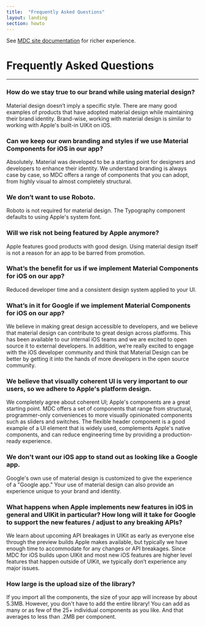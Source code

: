 ```yaml
---
title:  "Frequently Asked Questions"
layout: landing
section: howto
---
```

<!--{% if site.link_to_site == "true" %}-->
See <a href="https://material-ext.appspot.com/mdc-ios-preview/howto/faq/">MDC site documentation</a> for richer experience.
<!--{% else %}See <a href="https://github.com/google/material-components-ios/tree/develop/howto/faq">GitHub</a> for README documentation.{% endif %}-->

# Frequently Asked Questions

- - -

### How do we stay true to our brand while using material design?

Material design doesn’t imply a specific style. There are many good examples of products that have adopted material design while maintaining their brand identity. Brand-wise, working with material design is similar to working with Apple's built-in UIKit on iOS.

### Can we keep our own branding and styles if we use Material Components for iOS in our app?

Absolutely. Material was developed to be a starting point for designers and developers to enhance their identity. We understand branding is always case by case, so MDC offers a range of components that you can adopt, from highly visual to almost completely structural. 

### We don’t want to use Roboto.

Roboto is not required for material design. The Typography component defaults to using Apple's system font.

### Will we risk not being featured by Apple anymore? 

Apple features good products with good design. Using material design itself is not a reason for an app to be barred from promotion.

### What’s the benefit for us if we implement Material Components for iOS on our app?

Reduced developer time and a consistent design system applied to your UI.

### What’s in it for Google if we implement Material Components for iOS on our app?

We believe in making great design accessible to developers, and we believe that material design can contribute to great design across platforms. This has been available to our internal iOS teams and we are excited to open source it to external developers. In addition, we’re really excited to engage with the iOS developer community and think that Material Design can be better by getting it into the hands of more developers in the open source community.

### We believe that visually coherent UI is very important to our users, so we adhere to Apple's platform design. 

We completely agree about coherent UI; Apple's components are a great starting point. MDC offers a set of components that range from structural, programmer-only conveniences to more visually opinionated components such as sliders and switches. The flexible header component is a good example of a UI element that is widely used, complements Apple's native components, and can reduce engineering time by providing a production-ready experience. 

### We don't want our iOS app to stand out as looking like a Google app.

Google's own use of material design is customized to give the experience of a "Google app." Your use of material design can also provide an experience unique to your brand and identity.

### What happens when Apple implements new features in iOS in general and UIKit in particular? How long will it take for Google to support the new features / adjust to any breaking APIs?

We learn about upcoming API breakages in UIKit as early as everyone else through the preview builds Apple makes available, but typically we have enough time to accommodate for any changes or API breakages. Since MDC for iOS builds upon UIKit and most new iOS features are higher level features that happen outside of UIKit, we typically don’t experience any major issues.

### How large is the upload size of the library?

If you import all the components, the size of your app will increase by about 5.3MB. However, you don't have to add the entire library! You can add as many or as few of the 25+ individual components as you like. And that averages to less than .2MB per component.

